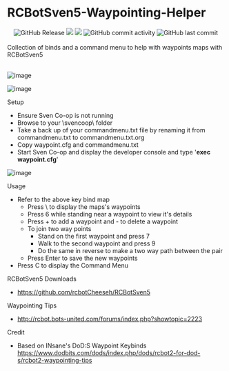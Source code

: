 # RCBotSven5-Waypointing-Helper

<div align="center">
  <img alt="GitHub Release" src="https://img.shields.io/github/v/release/DNA-styx/RCBotSven5-Waypointing-Helper">
  <img src="https://img.shields.io/github/downloads/DNA-styx/RCBotSven5-Waypointing-Helper/total">
  <img src="https://img.shields.io/github/issues/DNA-styx/RCBotSven5-Waypointing-Helper">
  <img alt="GitHub commit activity" src="https://img.shields.io/github/commit-activity/m/DNA-styx/RCBotSven5-Waypointing-Helper">
  <img alt="GitHub last commit" src="https://img.shields.io/github/last-commit/DNA-styx/RCBotSven5-Waypointing-Helper">
</div>
<br>
Collection of binds and a command menu to help with waypoints maps with RCBotSven5 
<br>
<br>

![image](https://github.com/user-attachments/assets/36e6389e-4885-4db7-8a1f-f51ad124af01)

![image](https://github.com/user-attachments/assets/d4148892-9e80-4844-baab-1b12997c62b1)


Setup
- Ensure Sven Co-op is not running
- Browse to your \svencoop\ folder
- Take a back up of your commandmenu.txt file by renaming it from commandmenu.txt to commandmenu.txt.org
- Copy waypoint.cfg and commandmenu.txt 
- Start Sven Co-op and display the developer console and type '**exec waypoint.cfg**'

![image](https://github.com/user-attachments/assets/241ad2cc-46a9-4c27-808a-51c11e5d7547)


Usage
- Refer to the above key bind map
  - Press \ to display the maps's waypoints
  - Press 6 while standing near a waypoint to view it's details
  - Press + to add a waypoint and - to delete a waypoint
  - To join two way points
    - Stand on the first waypoint and press 7
    - Walk to the second waypoint and press 9
    - Do the same in reverse to make a two way path between the pair
  - Press Enter to save the new waypoints
- Press C to display the Command Menu

RCBotSven5 Downloads
- https://github.com/rcbotCheeseh/RCBotSven5

Waypointing Tips
- http://rcbot.bots-united.com/forums/index.php?showtopic=2223


Credit
- Based on INsane's DoD:S Waypoint Keybinds https://www.dodbits.com/dods/index.php/dods/rcbot2-for-dod-s/rcbot2-waypointing-tips
